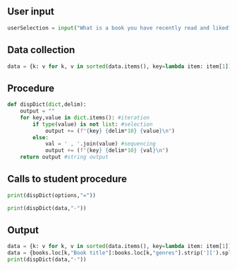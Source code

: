 ## User input


```py
userSelection = input("What is a book you have recently read and liked? ")
```

## Data collection
```py
data = {k: v for k, v in sorted(data.items(), key=lambda item: item[1])}

```

## Procedure

```py
def dispDict(dict,delim):
    output = ""
    for key,value in dict.items(): #iteration
        if type(value) is not list: #selection
            output += (f"{key} {delim*10} {value}\n")
        else:
            val = ' , '.join(value) #sequencing
            output += (f"{key} {delim*10} {val}\n")
    return output #string output

```

## Calls to student procedure
```py
print(dispDict(options,"="))
```

```py
print(dispDict(data,"-"))
```

## Output

```py
data = {k: v for k, v in sorted(data.items(), key=lambda item: item[1])}
data = {books.loc[k,"Book title"]:books.loc[k,"genres"].strip('][').split(",") for k in list(data.keys())[:5]}
print(dispDict(data,"-"))
```

